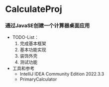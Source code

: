 # CalculateProj
### __通过JavaSE创建一个计算器桌面应用__
+ TODO-List：
  1. 完成基本框架
  2. 基本功能实现
  3. 装饰外壳
  4. 测试功能
+ 工具和参考
    + IntelliJ IDEA Community Edition 2022.3.3
    + PrimaryCalculator
